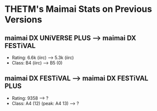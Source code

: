 # THETM's Maimai Stats on Previous Versions

## maimai DX UNiVERSE PLUS --> maimai DX FESTiVAL
- Rating: 6.6k (iirc) --> 5.3k (iirc)
- Class: B4 (iirc) --> B5 (0)

## maimai DX FESTiVAL --> maimai DX FESTiVAL PLUS
- Rating: 9358 --> ?
- Class: A4 (12) (peak: A4 13) --> ?
